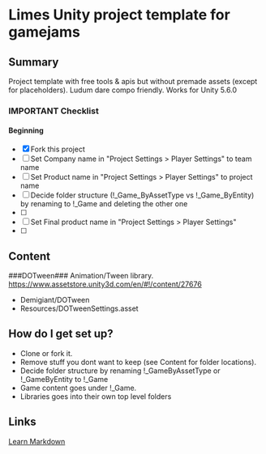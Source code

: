 # Limes Unity project template for gamejams #

## Summary ##
Project template with free tools & apis but without premade assets (except for placeholders). Ludum dare compo friendly.
Works for Unity 5.6.0

### IMPORTANT Checklist ###
#### Beginning 
- [x] Fork this project
- [ ] Set Company name in "Project Settings > Player Settings" to team name
- [ ] Set Product name in "Project Settings > Player Settings" to project name
- [ ] Decide folder structure (!_Game_ByAssetType vs !_Game_ByEntity) by renaming to !_Game and deleting the other one
- [ ] 
- [ ] Set Final product name in "Project Settings > Player Settings"
- [ ]
## Content ##

###DOTween###
Animation/Tween library.
https://www.assetstore.unity3d.com/en/#!/content/27676

* Demigiant/DOTween
* Resources/DOTweenSettings.asset

## How do I get set up? ##
* Clone or fork it.
* Remove stuff you dont want to keep (see Content for folder locations).
* Decide folder structure by renaming !_GameByAssetType or !_GameByEntity to !_Game
* Game content goes under !_Game. 
* Libraries goes into their own top level folders


## Links ##
[Learn Markdown](https://bitbucket.org/tutorials/markdowndemo)